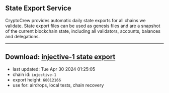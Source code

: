 ## State Export Service
CryptoCrew provides automatic daily state exports for all chains we validate. State export files can be used as genesis files and are a snapshot of the current blockchain state, including all validators, accounts, balances and delegations.

---
**Download: [injective-1 state export](https://dl-eu2.ccvalidators.com/SERVICE/injective/injective-1_export_68012166.json)**
---

- last updated: Tue Apr 30 2024 01:25:05
- chain id: `injective-1`
- export height: `68012166`
- use for: airdrops, local tests, chain recovery
